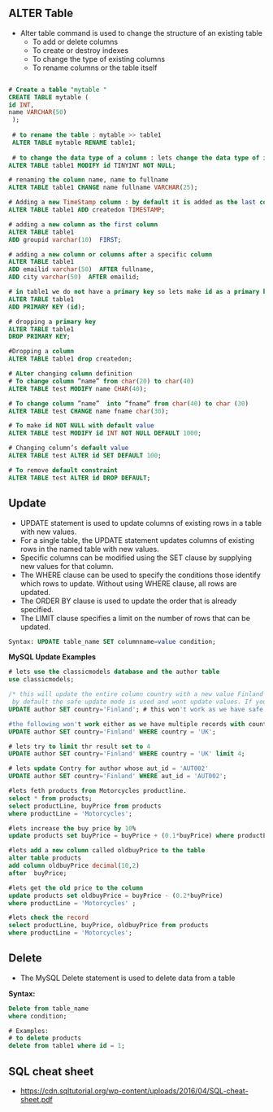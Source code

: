 ## ALTER Table 
- Alter table command is used to change the structure of an existing table
    - To add or delete columns 
    - To create or destroy indexes 
    - To change the type of existing columns 
    - To rename columns or the table itself
```sql

# Create a table "mytable "
CREATE TABLE mytable (
id INT,
name VARCHAR(50)
 );
 
 # to rename the table : mytable >> table1
 ALTER TABLE mytable RENAME table1;
 
 # to change the data type of a column : lets change the data type of id column from INTEGER to TINYINT
ALTER TABLE table1 MODIFY id TINYINT NOT NULL;

# renaming the column name, name to fullname
ALTER TABLE table1 CHANGE name fullname VARCHAR(25);

# Adding a new TimeStamp column : by default it is added as the last column
ALTER TABLE table1 ADD createdon TIMESTAMP;

# adding a new column as the first column 
ALTER TABLE table1
ADD groupid varchar(10)  FIRST;

# adding a new column or columns after a specific column 
ALTER TABLE table1
ADD emailid varchar(50)  AFTER fullname,
ADD city varchar(50)  AFTER emailid;

# in table1 we do not have a primary key so lets make id as a primary key
ALTER TABLE table1
ADD PRIMARY KEY (id);

# dropping a primary key
ALTER TABLE table1
DROP PRIMARY KEY;

#Dropping a column 
ALTER TABLE table1 drop createdon;

# ALter changing column definition
# To change column ”name” from char(20) to char(40)
ALTER TABLE test MODIFY name CHAR(40);

# To change column ”name”  into ”fname” from char(40) to char (30)
ALTER TABLE test CHANGE name fname char(30);

# To make id NOT NULL with default value
ALTER TABLE test MODIFY id INT NOT NULL DEFAULT 1000;

# Changing column’s default value
ALTER TABLE test ALTER id SET DEFAULT 100;

# To remove default constraint
ALTER TABLE test ALTER id DROP DEFAULT;

```
## Update 
- UPDATE statement is used to update columns of existing rows in a table with new values.
- For a single table, the UPDATE statement updates columns of existing rows in the named table with new values.
-  Specific columns can be modified using the SET clause by supplying new values for that column.
- The WHERE clause can be used to specify the conditions those identify which rows to update. Without using WHERE clause, all rows are updated.
- The ORDER BY clause is used to update the order that is already specified.
- The LIMIT clause specifies a limit on the number of rows that can be updated.

```sql
Syntax: UPDATE table_name SET columnname=value condition;
```
**MySQL Update Examples**
```sql
# lets use the classicmodels database and the author table
use classicmodels;

/* this will update the entire column country with a new value Finland however by 
 by default the safe update mode is used and wont update values. If you want you can disable it. */
UPDATE author SET country='Finland'; # this won't work as we have safe update

#the following won't work either as we have multiple records with country UK
UPDATE author SET country='Finland' WHERE country = 'UK'; 

# lets try to limit thr result set to 4
UPDATE author SET country='Finland' WHERE country = 'UK' limit 4;

# lets update Contry for author whose aut_id = 'AUT002'
UPDATE author SET country='Finland' WHERE aut_id = 'AUT002';

#lets feth products from Motorcycles productline.
select * from products;
select productLine, buyPrice from products
where productLine = 'Motorcycles';

#lets increase the buy price by 10%
update products set buyPrice = buyPrice + (0.1*buyPrice) where productLine = 'Motorcycles' ;

#lets add a new column called oldbuyPrice to the table 
alter table products 
add column oldbuyPrice decimal(10,2) 
after  buyPrice;

#lets get the old price to the column 
update products set oldbuyPrice = buyPrice - (0.2*buyPrice) 
where productLine = 'Motorcycles' ;

#lets check the record
select productLine, buyPrice, oldbuyPrice from products
where productLine = 'Motorcycles';
```

## Delete 
- The MySQL Delete statement is used to delete data from a table

**Syntax:** 
```sql
Delete from table_name 
where condition;

# Examples: 
# to delete products 
delete from table1 where id = 1; 
```

## SQL cheat sheet 
- https://cdn.sqltutorial.org/wp-content/uploads/2016/04/SQL-cheat-sheet.pdf


